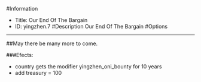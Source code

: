 #Information
 - Title: Our End Of The Bargain
 - ID: yingzhen.7
#Description
Our End Of The Bargain
#Options

___
##May there be many more to come.

###Efects:<ul><li>country gets the modifier yingzhen_oni_bounty for 10 years</li><li>add treasury = 100</li></ul>

